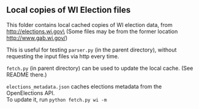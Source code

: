 ## Local copies of WI Election files

This folder contains local cached copies of WI election data,
from http://elections.wi.gov\
(Some files may be from the former location http://www.gab.wi.gov/)

This is useful for testing ``parser.py`` (in the parent directory),
without requesting the input files via http every time.

``fetch.py`` (in parent directory) can be used to update the local cache. (See README there.)

``elections_metadata.json`` caches elections metadata from the OpenElections API.\
To update it, run ``python fetch.py wi -m``
